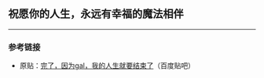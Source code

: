 ## 祝愿你的人生，永远有幸福的魔法相伴


---
### 参考链接
  + 原贴：[完了，因为gal，我的人生就要结束了](https://tieba.baidu.com/p/8990604990?pid=150163445849&cid=0#150163445849)（百度贴吧）